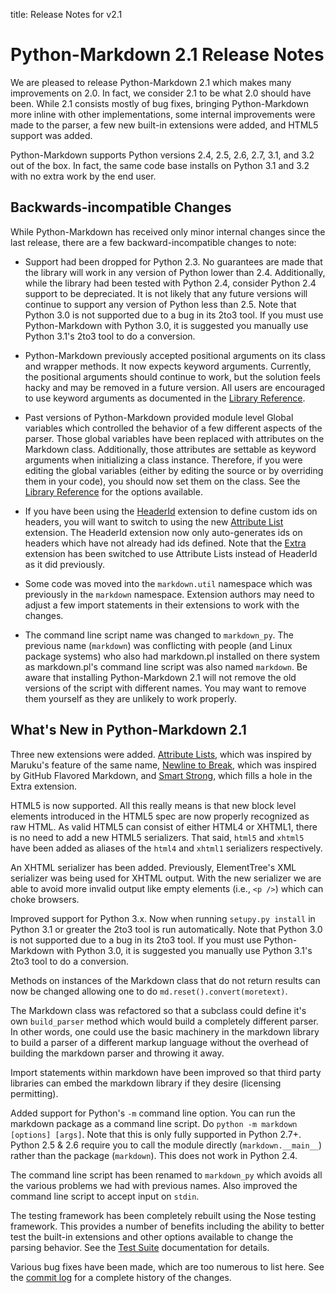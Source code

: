 title: Release Notes for v2.1

Python-Markdown 2.1 Release Notes
=================================

We are pleased to release Python-Markdown 2.1 which makes many
improvements on 2.0. In fact, we consider 2.1 to be what 2.0 should have been.
While 2.1 consists mostly of bug fixes, bringing Python-Markdown more inline
with other implementations, some internal improvements were made to the parser,
a few new built-in extensions were added, and HTML5 support was added.

Python-Markdown supports Python versions 2.4, 2.5, 2.6, 2.7, 3.1, and 3.2 out
of the box. In fact, the same code base installs on Python 3.1 and 3.2 with no
extra work by the end user.

Backwards-incompatible Changes
------------------------------

While Python-Markdown has received only minor internal changes since the last
release, there are a few backward-incompatible changes to note:

* Support had been dropped for Python 2.3. No guarantees are made that the
  library will work in any version of Python lower than 2.4. Additionally, while
  the library had been tested with Python 2.4, consider Python 2.4 support to be
  depreciated. It is not likely that any future versions will continue to
  support any version of Python less than 2.5. Note that Python 3.0 is not
  supported due to a bug in its 2to3 tool. If you must use Python-Markdown with
  Python 3.0, it is suggested you manually use Python 3.1's 2to3 tool to do a
  conversion.

* Python-Markdown previously accepted positional arguments on its class and
  wrapper methods. It now expects keyword arguments. Currently, the positional
  arguments should continue to work, but the solution feels hacky and may be
  removed in a future version. All users are encouraged to use keyword arguments
  as documented in the [Library Reference](../reference.md).

* Past versions of Python-Markdown provided module level Global variables which
  controlled the behavior of a few different aspects of the parser. Those global
  variables have been replaced with attributes on the Markdown class.
  Additionally, those attributes are settable as keyword arguments when
  initializing a class instance. Therefore, if you were editing the global
  variables (either by editing the source or by overriding them in your code),
  you should now set them on the class. See the [Library
  Reference](../reference.md) for the options available.

* If you have been using the [HeaderId](../extensions/header_id.md) extension to
  define custom ids on headers, you will want to switch to using the new
  [Attribute List](../extensions/attr_list.md) extension. The HeaderId extension
  now only auto-generates ids on headers which have not already had ids defined.
  Note that the [Extra](../extensions/extra.md) extension has been switched to
  use Attribute Lists instead of HeaderId as it did previously.

* Some code was moved into the `markdown.util` namespace which was previously in
  the `markdown` namespace. Extension authors may need to adjust a few import
  statements in their extensions to work with the changes.

* The command line script name was changed to `markdown_py`. The previous name
  (`markdown`) was conflicting with people (and Linux package systems) who also
  had markdown.pl installed on there system as markdown.pl's command line script
  was also named `markdown`. Be aware that installing Python-Markdown 2.1 will
  not remove the old versions of the script with different names. You may want
  to remove them yourself as they are unlikely to work properly.

What's New in Python-Markdown 2.1
---------------------------------

Three new extensions were added. [Attribute Lists](../extensions/attr_list.md),
which was inspired by Maruku's feature of the same name,
[Newline to Break](../extensions/nl2br.md), which was inspired by GitHub
Flavored Markdown, and [Smart Strong](../extensions/smart_strong.md), which
fills a hole in the Extra extension.

HTML5 is now supported. All this really means is that new block level elements
introduced in the HTML5 spec are now properly recognized as raw HTML. As
valid  HTML5 can consist of either HTML4 or XHTML1, there is no need to add a
new HTML5  serializers. That said, `html5` and `xhtml5` have been added as
aliases of the `html4` and `xhtml1` serializers respectively.

An XHTML serializer has been added. Previously, ElementTree's XML serializer
was being used for XHTML output. With the new serializer we are able to avoid
more invalid output like empty elements (i.e., `<p />`) which can choke
browsers.

Improved support for Python 3.x. Now when running `setupy.py install` in
Python 3.1 or greater the 2to3 tool is run automatically. Note that Python 3.0
is not supported due to a bug in its 2to3 tool. If you must use Python-Markdown
with Python 3.0, it is suggested you manually use Python 3.1's 2to3 tool to
do a conversion.

Methods on instances of the Markdown class that do not return results can now
be changed allowing one to do `md.reset().convert(moretext)`.

The Markdown class was refactored so that a subclass could define it's own
`build_parser` method which would build a completely different parser. In
other words, one could use the basic machinery in the markdown library to
build a parser of a different markup language without the overhead of building
the markdown parser and throwing it away.

Import statements within markdown have been improved so that third party
libraries can embed the markdown library if they desire (licensing permitting).

Added support for Python's `-m` command line option. You can run the markdown
package as a command line script. Do `python -m markdown [options] [args]`.
Note that this is only fully supported in Python 2.7+. Python 2.5 & 2.6
require you to call the module directly (`markdown.__main__`) rather than
the package (`markdown`). This does not work in Python 2.4.

The command line script has been renamed to `markdown_py` which avoids all the
various problems we had with previous names.  Also improved the command line
script to accept input on `stdin`.

The testing framework has been completely rebuilt using the Nose testing
framework. This provides a number of benefits including the ability to better
test the built-in extensions and other options available to change the parsing
behavior. See the [Test Suite](../test_suite.md) documentation for details.

Various bug fixes have been made, which are too numerous to list here. See the
[commit log](https://github.com/Python-Markdown/markdown/commits/master) for a
complete history of the changes.
